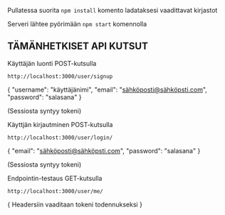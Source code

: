 Pullatessa suorita ```npm install``` komento ladataksesi vaadittavat kirjastot

Serveri lähtee pyörimään ```npm start``` komennolla

## TÄMÄNHETKISET API KUTSUT



Käyttäjän luonti POST-kutsulla

```http://localhost:3000/user/signup```

{
	"username": "käyttäjänimi",
	"email": "sähköposti@sähköpsti.com",
	"password": "salasana"
}

(Sessiosta syntyy tokeni)




Käyttjän kirjautminen POST-kutsulla

```http://localhost:3000/user/login/```

{
	"email": "sähköposti@sähköpsti.com",
	"password": "salasana"
}

(Sessiosta syntyy tokeni)




Endpointin-testaus GET-kutsulla

```http://localhost:3000/user/me/```

{ Headersiin vaaditaan tokeni todennukseksi }

